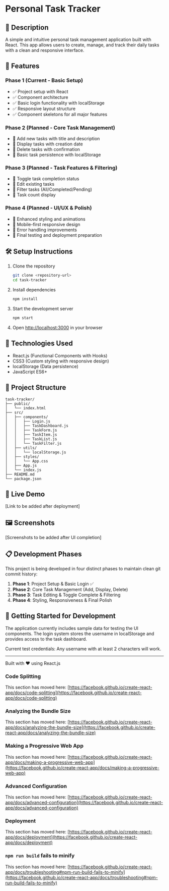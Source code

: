 # Personal Task Tracker

## 📖 Description
A simple and intuitive personal task management application built with React. This app allows users to create, manage, and track their daily tasks with a clean and responsive interface.

## 🚀 Features

### Phase 1 (Current - Basic Setup)
- ✅ Project setup with React
- ✅ Component architecture
- ✅ Basic login functionality with localStorage
- ✅ Responsive layout structure
- ✅ Component skeletons for all major features

### Phase 2 (Planned - Core Task Management)
- 🔄 Add new tasks with title and description
- 🔄 Display tasks with creation date
- 🔄 Delete tasks with confirmation
- 🔄 Basic task persistence with localStorage

### Phase 3 (Planned - Task Features & Filtering)
- 🔄 Toggle task completion status
- 🔄 Edit existing tasks
- 🔄 Filter tasks (All/Completed/Pending)
- 🔄 Task count display

### Phase 4 (Planned - UI/UX & Polish)
- 🔄 Enhanced styling and animations
- 🔄 Mobile-first responsive design
- 🔄 Error handling improvements
- 🔄 Final testing and deployment preparation

## 🛠 Setup Instructions

1. Clone the repository
   ```bash
   git clone <repository-url>
   cd task-tracker
   ```

2. Install dependencies
   ```bash
   npm install
   ```

3. Start the development server
   ```bash
   npm start
   ```

4. Open [http://localhost:3000](http://localhost:3000) in your browser

## 🧰 Technologies Used
- React.js (Functional Components with Hooks)
- CSS3 (Custom styling with responsive design)
- localStorage (Data persistence)
- JavaScript ES6+

## 📁 Project Structure
```
task-tracker/
├── public/
│   └── index.html
├── src/
│   ├── components/
│   │   ├── Login.js
│   │   ├── TaskDashboard.js
│   │   ├── TaskForm.js
│   │   ├── TaskItem.js
│   │   ├── TaskList.js
│   │   └── TaskFilter.js
│   ├── utils/
│   │   └── localStorage.js
│   ├── styles/
│   │   └── App.css
│   ├── App.js
│   └── index.js
├── README.md
└── package.json
```

## 🔗 Live Demo
[Link to be added after deployment]

## 🖼 Screenshots
[Screenshots to be added after UI completion]

## 📋 Development Phases

This project is being developed in four distinct phases to maintain clean git commit history:

1. **Phase 1**: Project Setup & Basic Login ✅
2. **Phase 2**: Core Task Management (Add, Display, Delete)
3. **Phase 3**: Task Editing & Toggle Complete & Filtering
4. **Phase 4**: Styling, Responsiveness & Final Polish

## 🧪 Getting Started for Development

The application currently includes sample data for testing the UI components. The login system stores the username in localStorage and provides access to the task dashboard.

Current test credentials: Any username with at least 2 characters will work.

---

Built with ❤️ using React.js

### Code Splitting

This section has moved here: [https://facebook.github.io/create-react-app/docs/code-splitting](https://facebook.github.io/create-react-app/docs/code-splitting)

### Analyzing the Bundle Size

This section has moved here: [https://facebook.github.io/create-react-app/docs/analyzing-the-bundle-size](https://facebook.github.io/create-react-app/docs/analyzing-the-bundle-size)

### Making a Progressive Web App

This section has moved here: [https://facebook.github.io/create-react-app/docs/making-a-progressive-web-app](https://facebook.github.io/create-react-app/docs/making-a-progressive-web-app)

### Advanced Configuration

This section has moved here: [https://facebook.github.io/create-react-app/docs/advanced-configuration](https://facebook.github.io/create-react-app/docs/advanced-configuration)

### Deployment

This section has moved here: [https://facebook.github.io/create-react-app/docs/deployment](https://facebook.github.io/create-react-app/docs/deployment)

### `npm run build` fails to minify

This section has moved here: [https://facebook.github.io/create-react-app/docs/troubleshooting#npm-run-build-fails-to-minify](https://facebook.github.io/create-react-app/docs/troubleshooting#npm-run-build-fails-to-minify)
